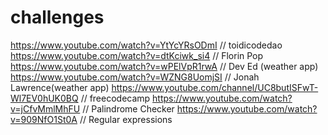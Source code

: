 # challenges
https://www.youtube.com/watch?v=YtYcYRsODmI // toidicodedao
https://www.youtube.com/watch?v=dtKciwk_si4 // Florin Pop
https://www.youtube.com/watch?v=wPElVpR1rwA // Dev Ed (weather app)
https://www.youtube.com/watch?v=WZNG8UomjSI // Jonah Lawrence(weather app)
https://www.youtube.com/channel/UC8butISFwT-Wl7EV0hUK0BQ // freecodecamp 
https://www.youtube.com/watch?v=jCfvMmlMhFU // Palindrome Checker
https://www.youtube.com/watch?v=909NfO1St0A // Regular expressions

